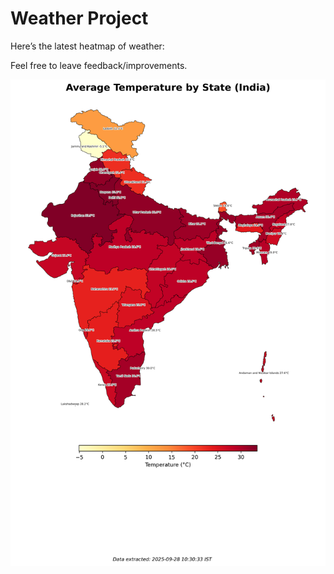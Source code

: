 # Weather Project

Here’s the latest heatmap of weather:

Feel free to leave feedback/improvements.

![India Heatmap](docs/assets/india_heatmap.png?v=D8C0F3)
